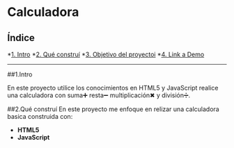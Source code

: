 # Calculadora

## **Índice**

*[1. Intro](#)
*[2. Qué construí](#)
*[3. Objetivo del proyectoi](#)
*[4. Link a Demo](#)

****

##1.Intro

En este proyecto utilice los conocimientos en HTML5 y JavaScript realice una calculadora con suma➕ resta➖ multiplicación✖ y división➗.

##2.Qué construí
En este proyecto me enfoque en relizar una calculadora basica construida con:
* **HTML5**
* **JavaScript**

